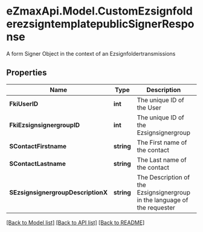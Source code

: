 # eZmaxApi.Model.CustomEzsignfolderezsigntemplatepublicSignerResponse
A form Signer Object in the context of an Ezsignfoldertransmissions

## Properties

Name | Type | Description | Notes
------------ | ------------- | ------------- | -------------
**FkiUserID** | **int** | The unique ID of the User | [optional] 
**FkiEzsignsignergroupID** | **int** | The unique ID of the Ezsignsignergroup | [optional] 
**SContactFirstname** | **string** | The First name of the contact | [optional] 
**SContactLastname** | **string** | The Last name of the contact | [optional] 
**SEzsignsignergroupDescriptionX** | **string** | The Description of the Ezsignsignergroup in the language of the requester | [optional] 

[[Back to Model list]](../README.md#documentation-for-models) [[Back to API list]](../README.md#documentation-for-api-endpoints) [[Back to README]](../README.md)

